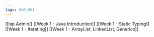 ```yaml
---
tags: #50.001
---
```

[[isp Admin]]
[[Week 1 - Java Introduction]]
[[Week 1 - Static Typing]]
[[Week 1 - Iterating]]
[[Week 1 - ArrayList, LinkedList, Generics]]